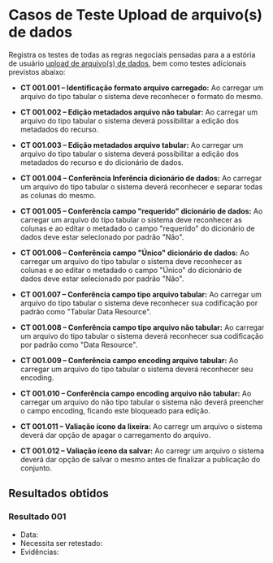 # Casos de Teste Upload de arquivo(s) de dados 

Registra os testes de todas as regras negociais pensadas para a a estória de usuário [upload de arquivo(s) de dados](../../estorias_de_usuarios/01_upload_de_arquivos_recursos), bem como testes adicionais previstos abaixo:

- **CT 001.001 – Identificação formato arquivo carregado:** Ao carregar um arquivo do tipo tabular o sistema deve reconhecer o formato do mesmo.

- **CT 001.002 – Edição metadados arquivo não tabular:** Ao carregar um arquivo do tipo tabular o sistema deverá possibilitar a edição dos metadados do recurso.

- **CT 001.003 – Edição metadados arquivo tabular:** Ao carregar um arquivo do tipo tabular o sistema deverá possibilitar a edição dos metadados do recurso e do dicionário de dados.

- **CT 001.004 – Conferência Inferência dicionário de dados:** Ao carregar um arquivo do tipo tabular o sistema deverá reconhecer e separar todas as colunas do mesmo.

- **CT 001.005 – Conferência campo "requerido" dicionário de dados:** Ao carregar um arquivo do tipo tabular o sistema deve reconhecer as colunas e ao editar o metadado o campo "requerido" do dicionário de dados deve estar selecionado por padrão "Não".

- **CT 001.006 – Conferência campo "Único" dicionário de dados:** Ao carregar um arquivo do tipo tabular o sistema deve reconhecer as colunas e ao editar o metadado o campo "Único" do dicionário de dados deve estar selecionado por padrão "Não".

- **CT 001.007 – Conferência campo tipo arquivo tabular:** Ao carregar um arquivo do tipo tabular o sistema deve reconhecer sua codificação por padrão como "Tabular Data Resource".

- **CT 001.008 – Conferência campo tipo arquivo não tabular:** Ao carregar um arquivo do tipo tabular o sistema deverá reconhecer sua codificação por padrão como "Data Resource".

- **CT 001.009 – Conferência campo encoding arquivo tabular:** Ao carregar um arquivo do tipo tabular o sistema deverá reconhecer seu encoding.

- **CT 001.010 – Conferência campo encoding arquivo não tabular:** Ao carregar um arquivo do não tipo tabular o sistema não deverá preencher o campo encoding, ficando este bloqueado para edição.

- **CT 001.011 – Valiação ícono da lixeira:** Ao carregr um arquivo o sistema deverá dar opção de apagar o carregamento do arquivo.

- **CT 001.012 – Valiação ícono da salvar:** Ao carregr um arquivo o sistema deverá dar opção de salvar o mesmo antes de finalizar a publicação do conjunto.

## Resultados obtidos

### Resultado 001
- Data:
- Necessita ser retestado:
- Evidências:
